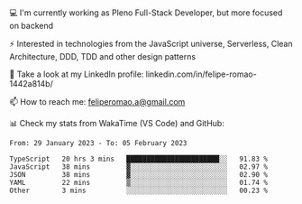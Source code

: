 💻 I'm currently working as Pleno Full-Stack Developer, but more focused on backend

⚡ Interested in technologies from the JavaScript universe, Serverless, Clean Architecture, DDD, TDD and other design patterns

👥 Take a look at my LinkedIn profile: linkedin.com/in/felipe-romao-1442a814b/

📫 How to reach me: feliperomao.a@gmail.com

📊 Check my stats from WakaTime (VS Code) and GitHub:

<!--START_SECTION:waka-->

```text
From: 29 January 2023 - To: 05 February 2023

TypeScript   20 hrs 3 mins   ███████████████████████░░   91.83 %
JavaScript   38 mins         ▓░░░░░░░░░░░░░░░░░░░░░░░░   02.97 %
JSON         38 mins         ▓░░░░░░░░░░░░░░░░░░░░░░░░   02.90 %
YAML         22 mins         ▒░░░░░░░░░░░░░░░░░░░░░░░░   01.74 %
Other        3 mins          ░░░░░░░░░░░░░░░░░░░░░░░░░   00.23 %
```

<!--END_SECTION:waka-->
